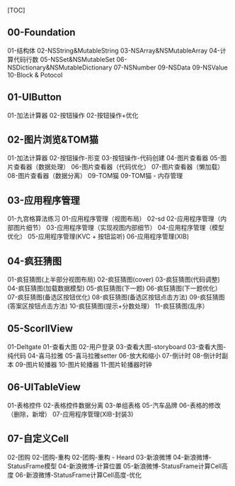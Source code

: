 [TOC]

## 00-Foundation

01-结构体
02-NSString&MutableString
03-NSArray&NSMutableArray
04-计算代码行数
05-NSSet&NSMutableSet
06-NSDictionary&NSMutableDictionary
07-NSNumber
09-NSData
09-NSValue
10-Block & Potocol



## 01-UIButton

01-加法计算器
02-按钮操作
02-按钮操作+优化



## 02-图片浏览&TOM猫

01-加法计算器
02-按钮操作-形变
03-按钮操作-代码创建
04-图片查看器
05-图片查看器（数据处理）
06-图片查看器（代码优化）
07-图片查看器（懒加载）
08-图片查看器（数据分离）
09-TOM猫
09-TOM猫 - 内存管理



## 03-应用程序管理

01-九宫格算法练习
01-应用程序管理（视图布局）
02-sd
02-应用程序管理（内部图片细节）
03-应用程序管理（实现视图内部细节）
04-应用程序管理（模型优化）
05-应用程序管理(KVC + 按钮监听)
06-应用程序管理(XIB)



## 04-疯狂猜图

01-疯狂猜图(上半部分视图布局)
02-疯狂猜图(cover)
03-疯狂猜图(代码调整)
04-疯狂猜图(加载数据模型)
05-疯狂猜图(下一题)
06-疯狂猜图(下一题优化）
07-疯狂猜图(备选区按钮优化)
08-疯狂猜图(备选区按钮点击方法)
09-疯狂猜图(答案区按钮点击方法)
10-疯狂猜图(提示+分数处理）
11-疯狂猜图(乱序）



## 05-ScorllView

01-Deltgate
01-查看大图
02-用户登录
03-查看大图-storyboard
03-查看大图-纯代码
04-喜马拉雅
05-喜马拉雅setter
06-放大和缩小
07-倒计时
08-倒计时副本
09-图片轮播器
10-图片轮播器
11-图片轮播器时钟



## 06-UITableView

01-表格控件
02-表格控件数据分离
03-单组表格
05-汽车品牌
06-表格的修改（删除，新增）
07-应用程序管理(XIB-封装3)



## 07-自定义Cell

02-团购
02-团购-重构
02-团购-重构 - Heard
03-新浪微博
04-新浪微博-StatusFrame模型
04-新浪微博-计算位置
05-新浪微博-StatusFrame计算Cell高度
06-新浪微博-StatusFrame计算Cell高度-优化